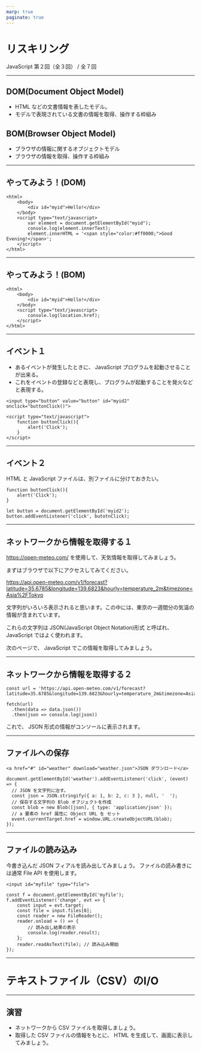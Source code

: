 ```yaml
---
marp: true
paginate: true
---
```

# リスキリング

JavaScript 第２回（全３回） / 全７回

<!-- 
$theme: gaia
template: invert
-->

<!-- footer: リスキリング JS-2 -->

---
## DOM(Document Object Model)

- HTML などの文書情報を表したモデル。
- モデルで表現されている文書の情報を取得、操作する枠組み

## BOM(Browser Object Model)

- ブラウザの情報に関するオブジェクトモデル
- ブラウザの情報を取得、操作する枠組み

---
## やってみよう！(DOM)

~~~
<html>
    <body>
        <div id="myid">Hello!</div>
    </body>
    <script type="text/javascript>
        var element = document.getElementById("myid");
        console.log(element.innerText);
        element.innerHTML = '<span style="color:#ff0000;">Good Evening!</span>';
    </script>
</html>
~~~

---
## やってみよう！(BOM)

~~~
<html>
    <body>
        <div id="myid">Hello!</div>
    </body>
    <script type="text/javascript>
        console.log(location.href);
    </script>
</html>
~~~

---
## イベント１

- あるイベントが発生したときに、 JavaScript プログラムを起動させることが出来る。
- これをイベントの登録などと表現し、プログラムが起動することを発火などと表現する。

~~~
<input type="button" value="button" id="myid2" onclick="buttonClick()">

<script type="text/javascript">
    function buttonClick(){
        alert('Click');
    }
</script>
~~~

---
## イベント２

HTML と JavaScript ファイルは、別ファイルに分けておきたい。

~~~
function buttonClick(){
    alert('Click');
}

let button = document.getElementById('myid2');
button.addEventListener('click', butotnClick);
~~~

---
## ネットワークから情報を取得する１

https://open-meteo.com/ を使用して、天気情報を取得してみましょう。

まずはブラウザで以下にアクセスしてみてください。

https://api.open-meteo.com/v1/forecast?latitude=35.6785&longitude=139.6823&hourly=temperature_2m&timezone=Asia%2FTokyo


文字列がいろいろ表示されると思います。この中には、東京の一週間分の気温の情報が含まれています。

これらの文字列は JSON(JavaScript Object Notation)形式 と呼ばれ、 JavaScript ではよく使われます。

次のページで、 JavaScript でこの情報を取得してみましょう。

---
## ネットワークから情報を取得する２

~~~
const url = 'https://api.open-meteo.com/v1/forecast?latitude=35.6785&longitude=139.6823&hourly=temperature_2m&timezone=Asia%2FTokyo';

fetch(url)
  .then(data => data.json())
  .then(json => console.log(json))
~~~

これで、 JSON 形式の情報がコンソールに表示されます。

---
## ファイルへの保存

~~~
<a href="#" id="weather" download="weather.json">JSON ダウンロード</a>
~~~

~~~
document.getElementById('weather').addEventListener('click', (event) => {
  // JSON を文字列に治す。
  const json = JSON.stringify({ a: 1, b: 2, c: 3 }, null, '  ');
  // 保存する文字列の Blob オブジェクトを作成
  const blob = new Blob([json], { type: 'application/json' }); 
  // a 要素の href 属性に Object URL を セット
  event.currentTarget.href = window.URL.createObjectURL(blob);
});
~~~

---
## ファイルの読み込み

今書き込んだ JSON フィアルを読み出してみましょう。
ファイルの読み書きには通常 File API を使用します。

~~~
<input id="myfile" type="file">
~~~

~~~
const f = document.getElementById('myfile');
f.addEventListener('change', evt => {
    const input = evt.target;
    const file = input.files[0];
    const reader = new FileReader();
    reader.onload = () => {
        // 読み出し結果の表示
        console.log(reader.result);
    };
    reader.readAsText(file); // 読み込み開始
});
~~~

---
# テキストファイル（CSV）のI/O

---
## 演習

- ネットワークから CSV ファイルを取得しましょう。
- 取得した CSV ファイルの情報をもとに、 HTML を生成して、画面に表示してみましょう。

